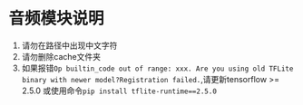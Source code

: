 # 音频模块说明
1. 请勿在路径中出现中文字符 
2. 请勿删除cache文件夹
3. 如果报错`Op builtin_code out of range: xxx. Are you using old TFLite binary with newer model?Registration failed.`,请更新tensorflow >= 2.5.0
或使用命令`pip install tflite-runtime==2.5.0`